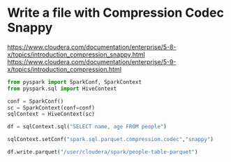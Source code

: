 # Write a file with Compression Codec Snappy

https://www.cloudera.com/documentation/enterprise/5-8-x/topics/introduction_compression_snappy.html
https://www.cloudera.com/documentation/enterprise/5-9-x/topics/introduction_compression.html

```Python
from pyspark import SparkConf, SparkContext
from pyspark.sql import HiveContext

conf = SparkConf()
sc = SparkContext(conf=conf)
sqlContext = HiveContext(sc)

df = sqlContext.sql("SELECT name, age FROM people")

sqlContext.setConf("spark.sql.parquet.compression.codec","snappy")

df.write.parquet("/user/cloudera/spark/people-table-parquet")
```
